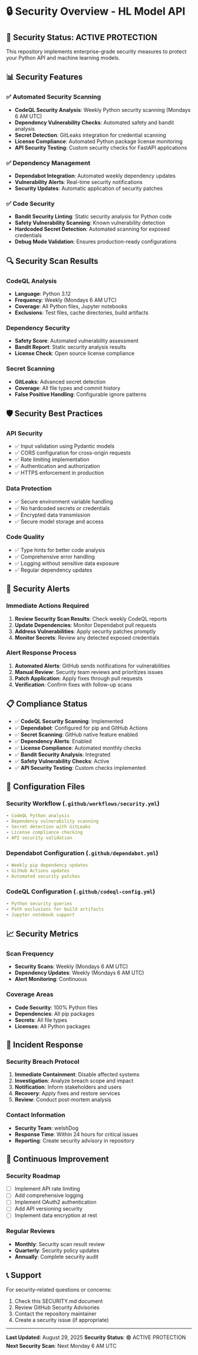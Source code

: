# 🔒 Security Overview - HL Model API

## 🚨 Security Status: ACTIVE PROTECTION

This repository implements enterprise-grade security measures to protect your Python API and machine learning models.

## 📊 Security Features

### ✅ Automated Security Scanning
- **CodeQL Security Analysis**: Weekly Python security scanning (Mondays 6 AM UTC)
- **Dependency Vulnerability Checks**: Automated safety and bandit analysis
- **Secret Detection**: GitLeaks integration for credential scanning
- **License Compliance**: Automated Python package license monitoring
- **API Security Testing**: Custom security checks for FastAPI applications

### ✅ Dependency Management
- **Dependabot Integration**: Automated weekly dependency updates
- **Vulnerability Alerts**: Real-time security notifications
- **Security Updates**: Automatic application of security patches

### ✅ Code Security
- **Bandit Security Linting**: Static security analysis for Python code
- **Safety Vulnerability Scanning**: Known vulnerability detection
- **Hardcoded Secret Detection**: Automated scanning for exposed credentials
- **Debug Mode Validation**: Ensures production-ready configurations

## 🔍 Security Scan Results

### CodeQL Analysis
- **Language**: Python 3.12
- **Frequency**: Weekly (Mondays 6 AM UTC)
- **Coverage**: All Python files, Jupyter notebooks
- **Exclusions**: Test files, cache directories, build artifacts

### Dependency Security
- **Safety Score**: Automated vulnerability assessment
- **Bandit Report**: Static security analysis results
- **License Check**: Open source license compliance

### Secret Scanning
- **GitLeaks**: Advanced secret detection
- **Coverage**: All file types and commit history
- **False Positive Handling**: Configurable ignore patterns

## 🛡️ Security Best Practices

### API Security
- ✅ Input validation using Pydantic models
- ✅ CORS configuration for cross-origin requests
- ✅ Rate limiting implementation
- ✅ Authentication and authorization
- ✅ HTTPS enforcement in production

### Data Protection
- ✅ Secure environment variable handling
- ✅ No hardcoded secrets or credentials
- ✅ Encrypted data transmission
- ✅ Secure model storage and access

### Code Quality
- ✅ Type hints for better code analysis
- ✅ Comprehensive error handling
- ✅ Logging without sensitive data exposure
- ✅ Regular dependency updates

## 🚨 Security Alerts

### Immediate Actions Required
1. **Review Security Scan Results**: Check weekly CodeQL reports
2. **Update Dependencies**: Monitor Dependabot pull requests
3. **Address Vulnerabilities**: Apply security patches promptly
4. **Monitor Secrets**: Review any detected exposed credentials

### Alert Response Process
1. **Automated Alerts**: GitHub sends notifications for vulnerabilities
2. **Manual Review**: Security team reviews and prioritizes issues
3. **Patch Application**: Apply fixes through pull requests
4. **Verification**: Confirm fixes with follow-up scans

## 📋 Compliance Status

- ✅ **CodeQL Security Scanning**: Implemented
- ✅ **Dependabot**: Configured for pip and GitHub Actions
- ✅ **Secret Scanning**: GitHub native feature enabled
- ✅ **Dependency Alerts**: Enabled
- ✅ **License Compliance**: Automated monthly checks
- ✅ **Bandit Security Analysis**: Integrated
- ✅ **Safety Vulnerability Checks**: Active
- ✅ **API Security Testing**: Custom checks implemented

## 🔧 Configuration Files

### Security Workflow (`.github/workflows/security.yml`)
```yaml
- CodeQL Python analysis
- Dependency vulnerability scanning
- Secret detection with GitLeaks
- License compliance checking
- API security validation
```

### Dependabot Configuration (`.github/dependabot.yml`)
```yaml
- Weekly pip dependency updates
- GitHub Actions updates
- Automated security patches
```

### CodeQL Configuration (`.github/codeql-config.yml`)
```yaml
- Python security queries
- Path exclusions for build artifacts
- Jupyter notebook support
```

## 📈 Security Metrics

### Scan Frequency
- **Security Scans**: Weekly (Mondays 6 AM UTC)
- **Dependency Updates**: Weekly (Mondays 6 AM UTC)
- **Alert Monitoring**: Continuous

### Coverage Areas
- **Code Security**: 100% Python files
- **Dependencies**: All pip packages
- **Secrets**: All file types
- **Licenses**: All Python packages

## 🚨 Incident Response

### Security Breach Protocol
1. **Immediate Containment**: Disable affected systems
2. **Investigation**: Analyze breach scope and impact
3. **Notification**: Inform stakeholders and users
4. **Recovery**: Apply fixes and restore services
5. **Review**: Conduct post-mortem analysis

### Contact Information
- **Security Team**: welshDog
- **Response Time**: Within 24 hours for critical issues
- **Reporting**: Create security advisory in repository

## 🔄 Continuous Improvement

### Security Roadmap
- [ ] Implement API rate limiting
- [ ] Add comprehensive logging
- [ ] Implement OAuth2 authentication
- [ ] Add API versioning security
- [ ] Implement data encryption at rest

### Regular Reviews
- **Monthly**: Security scan result review
- **Quarterly**: Security policy updates
- **Annually**: Complete security audit

## 📞 Support

For security-related questions or concerns:
1. Check this SECURITY.md document
2. Review GitHub Security Advisories
3. Contact the repository maintainer
4. Create a security issue (if appropriate)

---

**Last Updated**: August 29, 2025
**Security Status**: 🟢 ACTIVE PROTECTION
**Next Security Scan**: Next Monday 6 AM UTC
